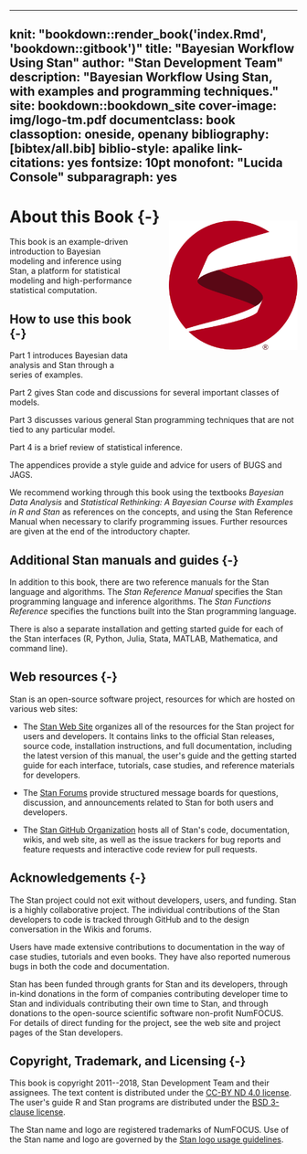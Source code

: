 
---
knit: "bookdown::render_book('index.Rmd', 'bookdown::gitbook')"
title: "Bayesian Workflow Using Stan"
author: "Stan Development Team"
description: "Bayesian Workflow Using Stan, with examples and programming techniques."
site: bookdown::bookdown_site
cover-image: img/logo-tm.pdf
documentclass: book
classoption: oneside, openany
bibliography: [bibtex/all.bib]
biblio-style: apalike
link-citations: yes
fontsize: 10pt
monofont: "Lucida Console"
subparagraph: yes
---

# About this Book {-}

<img style="float:right; margin: -2em 0em 4em 4em" src="img/logo-tm.png" width="225" alt="Stan logo" />

This book is an example-driven introduction to Bayesian modeling and inference using Stan, a platform for statistical modeling and high-performance
statistical computation.



## How to use this book {-}

Part 1 introduces Bayesian data analysis and Stan through a series of
examples.

Part 2 gives Stan code and discussions for several important classes
of models.

Part 3 discusses various general Stan programming techniques that are
not tied to any particular model.

Part 4 is a brief review of statistical inference.

The appendices provide a style guide and advice for users of BUGS and JAGS.

We recommend working through this book using the textbooks _Bayesian
Data Analysis_ and _Statistical Rethinking: A Bayesian Course with
Examples in R and Stan_ as references on the concepts, and using the
Stan Reference Manual when necessary to clarify programming issues.
Further resources are given at the end of the introductory chapter.

## Additional Stan manuals and guides {-}

In addition to this book, there are two reference manuals for
the Stan language and algorithms.  The *Stan Reference Manual*
specifies the Stan programming language and inference algorithms. The
*Stan Functions Reference* specifies the functions built into the Stan
programming language.

There is also a separate installation and getting started guide for
each of the Stan interfaces (R, Python, Julia, Stata, MATLAB, 
Mathematica, and command line).

## Web resources {-}

Stan is an open-source software project, resources for which are
hosted on various web sites:

* The [Stan Web Site](http://mc-stan.org/) organizes all of the resources
for the Stan project for users and developers.  It contains links to
the official Stan releases, source code, installation instructions,
and full documentation, including the latest version of this manual,
the user's guide and the getting started guide for each interface,
tutorials, case studies, and reference materials for developers.

* The [Stan Forums](http://discourse.mc-stan.org) provide structured
message boards for questions, discussion, and announcements related to
Stan for both users and developers.

* The [Stan GitHub Organization](https://github.com/stan-dev) hosts all
of Stan's code, documentation, wikis, and web site, as well as the
issue trackers for bug reports and feature requests and interactive
code review for pull requests.

## Acknowledgements {-}

The Stan project could not exit without developers, users, and
funding.  Stan is a highly collaborative project.  The individual
contributions of the Stan developers to code is tracked through GitHub
and to the design conversation in the Wikis and forums.

Users have made extensive contributions to documentation in the way
of case studies, tutorials and even books.  They have also reported
numerous bugs in both the code and documentation.

Stan has been funded through grants for Stan and its developers,
through in-kind donations in the form of companies contributing
developer time to Stan and individuals contributing their own time to
Stan, and through donations to the open-source scientific software
non-profit NumFOCUS.  For details of direct funding for the project,
see the web site and project pages of the Stan developers.


## Copyright, Trademark, and Licensing {-}

This book is copyright 2011--2018, Stan Development Team and their
assignees.  The text content is distributed under the [CC-BY ND 4.0
license](https://creativecommons.org/licenses/by-nd/4.0/legalcode).
The user's guide R and Stan programs are distributed under the [BSD
3-clause license](https://opensource.org/licenses/BSD-3-Clause).

The Stan name and logo are registered trademarks of NumFOCUS.  Use of
the Stan name and logo are governed by the [Stan logo usage
guidelines](http://mc-stan.org/about/logo/).
